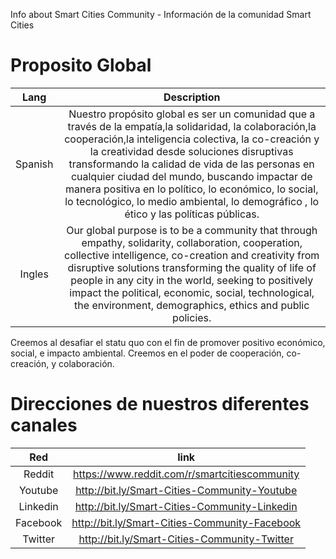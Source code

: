 Info about Smart Cities Community - Información de la comunidad Smart Cities



# Proposito Global

| Lang | Description | 
| :-------------: | :-------------: |
| Spanish | Nuestro propósito global es ser un comunidad que a través de la empatía,la solidaridad, la colaboración,la cooperación,la inteligencia colectiva, la co-creación y la creatividad desde soluciones disruptivas transformando la calidad de vida de las personas en cualquier ciudad del mundo, buscando impactar de manera positiva en lo político, lo económico, lo social, lo tecnológico, lo medio ambiental, lo demográfico , lo ético y las políticas públicas.|
| Ingles | Our global purpose is to be a community that through empathy, solidarity, collaboration, cooperation, collective intelligence, co-creation and creativity from disruptive solutions transforming the quality of life of people in any city in the world, seeking to positively impact the political, economic, social, technological,   the environment, demographics, ethics and public policies. |

Creemos
al desafiar el statu quo
con el fin de promover
positivo económico, social,
e impacto ambiental.
Creemos en el poder de
cooperación, co-creación,
y colaboración.

# Direcciones de nuestros diferentes canales

| Red | link | 
| :-------------: | :-------------: |
| Reddit | https://www.reddit.com/r/smartcitiescommunity |
| Youtube | http://bit.ly/Smart-Cities-Community-Youtube |
| Linkedin | http://bit.ly/Smart-Cities-Community-Linkedin |
| Facebook | http://bit.ly/Smart-Cities-Community-Facebook |
| Twitter | http://bit.ly/Smart-Cities-Community-Twitter |
